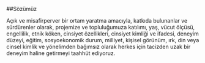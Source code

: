 ##Sözümüz

Açık ve misafirperver bir ortam yaratma amacıyla, katkıda bulunanlar ve sürdürenler olarak, projemize ve topluluğumuza katılımı, yaş, vücut ölçüsü, engellilik, etnik köken, cinsiyet özellikleri, cinsiyet kimliği ve ifadesi, deneyim düzeyi, eğitim, sosyoekonomik durum, milliyet, kişisel görünüm, ırk, din veya cinsel kimlik ve yönelimden bağımsız olarak herkes için tacizden uzak bir deneyim haline getirmeyi taahhüt ediyoruz.
